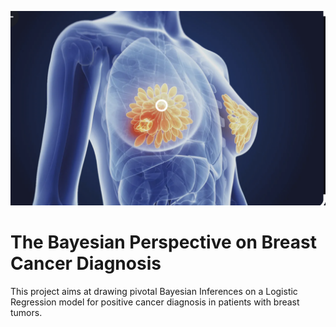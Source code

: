 ![alt tag](https://github.com/Sheinstein/-Bayesian-Perspective-on-Breast-Cancer-Diagnosis/blob/main/Breast%20Cancer.png)

# The Bayesian Perspective on Breast Cancer Diagnosis

This project aims at drawing pivotal Bayesian Inferences on a Logistic Regression model for positive cancer diagnosis in patients with breast tumors.
